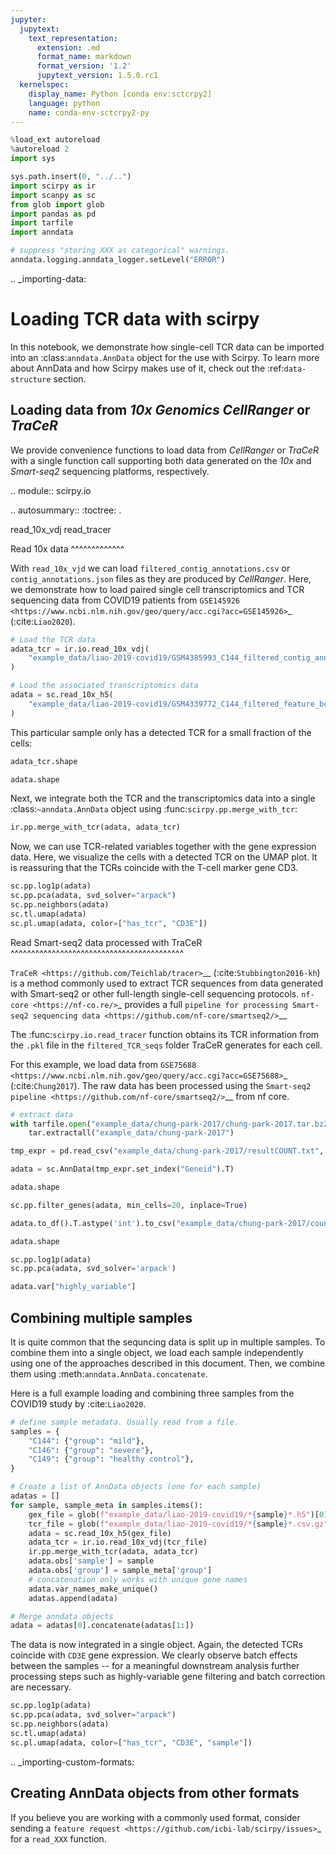 ```yaml
---
jupyter:
  jupytext:
    text_representation:
      extension: .md
      format_name: markdown
      format_version: '1.2'
      jupytext_version: 1.5.0.rc1
  kernelspec:
    display_name: Python [conda env:sctcrpy2]
    language: python
    name: conda-env-sctcrpy2-py
---
```


```python
%load_ext autoreload
%autoreload 2
import sys

sys.path.insert(0, "../..")
import scirpy as ir
import scanpy as sc
from glob import glob
import pandas as pd
import tarfile
import anndata

# suppress "storing XXX as categorical" warnings. 
anndata.logging.anndata_logger.setLevel("ERROR")
```

<!-- #raw raw_mimetype="text/restructuredtext" -->
.. _importing-data:

Loading TCR data with scirpy
============================

In this notebook, we demonstrate how single-cell TCR data can be imported into 
an :class:`anndata.AnnData` object for the use with Scirpy. To learn more about
AnnData and how Scirpy makes use of it, check out the :ref:`data-structure` section. 


Loading data from *10x Genomics CellRanger* or *TraCeR*
-------------------------------------------------------

We provide convenience functions to load data from *CellRanger* or *TraCeR* with a single function call
supporting both data generated on the *10x* and *Smart-seq2* sequencing platforms, respectively. 

.. module:: scirpy.io

.. autosummary::
   :toctree: .

   read_10x_vdj
   read_tracer
   
Read 10x data
^^^^^^^^^^^^^

With `read_10x_vjd` we can load `filtered_contig_annotations.csv` or `contig_annotations.json` files as they are produced by *CellRanger*. 
Here, we demonstrate how to load paired single cell transcriptomics and TCR sequencing data from COVID19 patients 
from `GSE145926 <https://www.ncbi.nlm.nih.gov/geo/query/acc.cgi?acc=GSE145926>`_ (:cite:`Liao2020`). 
<!-- #endraw -->

```python
# Load the TCR data
adata_tcr = ir.io.read_10x_vdj(
    "example_data/liao-2019-covid19/GSM4385993_C144_filtered_contig_annotations.csv.gz"
)

# Load the associated transcriptomics data
adata = sc.read_10x_h5(
    "example_data/liao-2019-covid19/GSM4339772_C144_filtered_feature_bc_matrix.h5"
)
```

This particular sample only has a detected TCR for a small fraction of the cells: 

```python
adata_tcr.shape
```

```python
adata.shape
```

<!-- #raw raw_mimetype="text/restructuredtext" -->
Next, we integrate both the TCR and the transcriptomics data into a single :class:`~anndata.AnnData` object
using :func:`scirpy.pp.merge_with_tcr`:
<!-- #endraw -->

```python
ir.pp.merge_with_tcr(adata, adata_tcr)
```

Now, we can use TCR-related variables together with the gene expression data. 
Here, we visualize the cells with a detected TCR on the UMAP plot. 
It is reassuring that the TCRs coincide with the T-cell marker gene CD3. 

```python
sc.pp.log1p(adata)
sc.pp.pca(adata, svd_solver="arpack")
sc.pp.neighbors(adata)
sc.tl.umap(adata)
sc.pl.umap(adata, color=["has_tcr", "CD3E"])
```

<!-- #raw raw_mimetype="text/restructuredtext" -->
Read Smart-seq2 data processed with TraCeR
^^^^^^^^^^^^^^^^^^^^^^^^^^^^^^^^^^^^^^^^^^

`TraCeR <https://github.com/Teichlab/tracer>`__ (:cite:`Stubbington2016-kh`) is a method commonly used
to extract TCR sequences from data generated with Smart-seq2 or other full-length single-cell sequencing protocols. 
`nf-core <https://nf-co.re/>`_ provides a full `pipeline for processing Smart-seq2 sequencing data <https://github.com/nf-core/smartseq2/>`__

The :func:`scirpy.io.read_tracer` function obtains its TCR information from the `.pkl` file
in the `filtered_TCR_seqs` folder TraCeR generates for each cell. 

For this example, we load data from `GSE75688 <https://www.ncbi.nlm.nih.gov/geo/query/acc.cgi?acc=GSE75688>`_ (:cite:`Chung2017`). 
The raw data has been processed using the `Smart-seq2 pipeline <https://github.com/nf-core/smartseq2/>`__ from nf core. 
<!-- #endraw -->

```python
# extract data
with tarfile.open("example_data/chung-park-2017/chung-park-2017.tar.bz2", 'r:bz2') as tar:
    tar.extractall("example_data/chung-park-2017")
```

```python
tmp_expr = pd.read_csv("example_data/chung-park-2017/resultCOUNT.txt", sep="\t")
```

```python
adata = sc.AnnData(tmp_expr.set_index("Geneid").T)
```

```python
adata.shape
```

```python
sc.pp.filter_genes(adata, min_cells=20, inplace=True)
```

```python
adata.to_df().T.astype('int').to_csv("example_data/chung-park-2017/counts.tsv", sep="\t")
```

```python
adata.shape
```

```python
sc.pp.log1p(adata)
sc.pp.pca(adata, svd_solver='arpack')
```

```python
adata.var["highly_variable"]
```

<!-- #raw raw_mimetype="text/restructuredtext" -->
Combining multiple samples
--------------------------

It is quite common that the sequncing data is split up in multiple samples. 
To combine them into a single object, we load each sample independently using one of the approaches described
in this document. Then, we combine them using :meth:`anndata.AnnData.concatenate`. 

Here is a full example loading and combining three samples from the COVID19 study by :cite:`Liao2020`. 
<!-- #endraw -->

```python
# define sample metadata. Usually read from a file. 
samples = {
    "C144": {"group": "mild"},
    "C146": {"group": "severe"},
    "C149": {"group": "healthy control"},
}
```

```python
# Create a list of AnnData objects (one for each sample)
adatas = []
for sample, sample_meta in samples.items():
    gex_file = glob(f"example_data/liao-2019-covid19/*{sample}*.h5")[0]
    tcr_file = glob(f"example_data/liao-2019-covid19/*{sample}*.csv.gz")[0]
    adata = sc.read_10x_h5(gex_file)
    adata_tcr = ir.io.read_10x_vdj(tcr_file)
    ir.pp.merge_with_tcr(adata, adata_tcr)
    adata.obs['sample'] = sample
    adata.obs['group'] = sample_meta['group']
    # concatenation only works with unique gene names
    adata.var_names_make_unique()
    adatas.append(adata)
```

```python
# Merge anndata objects
adata = adatas[0].concatenate(adatas[1:])
```

The data is now integrated in a single object. 
Again, the detected TCRs coincide with `CD3E` gene expression. 
We clearly observe batch effects between the samples -- for a meaningful downstream analysis further 
processing steps such as highly-variable gene filtering and batch correction are necessary. 

```python
sc.pp.log1p(adata)
sc.pp.pca(adata, svd_solver="arpack")
sc.pp.neighbors(adata)
sc.tl.umap(adata)
sc.pl.umap(adata, color=["has_tcr", "CD3E", "sample"])
```

<!-- #raw raw_mimetype="text/restructuredtext" -->
.. _importing-custom-formats:

Creating AnnData objects from other formats
-------------------------------------------

If you believe you are working with a commonly used format, consider sending a `feature request <https://github.com/icbi-lab/scirpy/issues>`_
for a `read_XXX` function. 
<!-- #endraw -->
